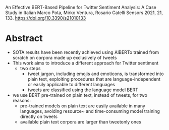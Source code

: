 An Effective BERT-Based Pipeline for Twitter Sentiment Analysis:
  A Case Study in Italian
Marco Pota, Mirko Ventura, Rosario Catelli
Sensors 2021, 21, 133. https://doi.org/10.3390/s21010133

# Abstract

* SOTA results have been recently achieved using AlBERTo trained from scratch on
  corpora made up exclusively of tweets
* This work aims to introduce a different approach for Twitter sentiment
  * two steps
    * tweet jargon, including emojis and emoticons, is transformed into plain
      text, exploiting procedures that are language-independent or easily
      applicable to different languages
    * tweets are classified using the language model BERT
* we use BERT pre-trained on plain text, instead of tweets, for two reasons:
  * pre-trained models on plain text are easily available in many languages,
    avoiding resource~ and time-consuming model training directly on tweets
  * available plain text corpora are larger than tweetonly ones
